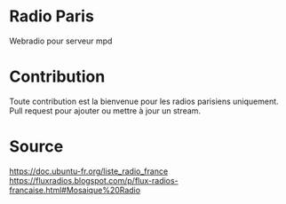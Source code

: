 # Radio Paris 
Webradio pour serveur mpd

# Contribution
Toute contribution est la bienvenue pour les radios parisiens uniquement. Pull request pour ajouter ou mettre à jour un stream.

# Source 
https://doc.ubuntu-fr.org/liste_radio_france
https://fluxradios.blogspot.com/p/flux-radios-francaise.html#Mosaique%20Radio
